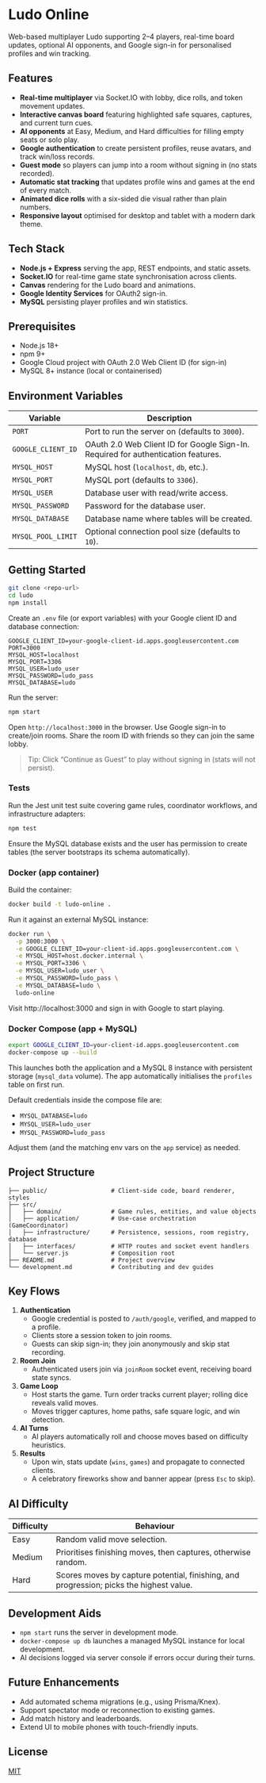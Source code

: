 # Ludo Online

Web-based multiplayer Ludo supporting 2–4 players, real-time board updates, optional AI opponents, and Google sign-in for personalised profiles and win tracking.

## Features

- **Real-time multiplayer** via Socket.IO with lobby, dice rolls, and token movement updates.
- **Interactive canvas board** featuring highlighted safe squares, captures, and current turn cues.
- **AI opponents** at Easy, Medium, and Hard difficulties for filling empty seats or solo play.
- **Google authentication** to create persistent profiles, reuse avatars, and track win/loss records.
- **Guest mode** so players can jump into a room without signing in (no stats recorded).
- **Automatic stat tracking** that updates profile wins and games at the end of every match.
- **Animated dice rolls** with a six-sided die visual rather than plain numbers.
- **Responsive layout** optimised for desktop and tablet with a modern dark theme.

## Tech Stack

- **Node.js + Express** serving the app, REST endpoints, and static assets.
- **Socket.IO** for real-time game state synchronisation across clients.
- **Canvas** rendering for the Ludo board and animations.
- **Google Identity Services** for OAuth2 sign-in.
- **MySQL** persisting player profiles and win statistics.

## Prerequisites

- Node.js 18+
- npm 9+
- Google Cloud project with OAuth 2.0 Web Client ID (for sign-in)
- MySQL 8+ instance (local or containerised)

## Environment Variables

| Variable | Description |
| --- | --- |
| `PORT` | Port to run the server on (defaults to `3000`). |
| `GOOGLE_CLIENT_ID` | OAuth 2.0 Web Client ID for Google Sign-In. Required for authentication features. |
| `MYSQL_HOST` | MySQL host (`localhost`, `db`, etc.). |
| `MYSQL_PORT` | MySQL port (defaults to `3306`). |
| `MYSQL_USER` | Database user with read/write access. |
| `MYSQL_PASSWORD` | Password for the database user. |
| `MYSQL_DATABASE` | Database name where tables will be created. |
| `MYSQL_POOL_LIMIT` | Optional connection pool size (defaults to `10`). |

## Getting Started

```bash
git clone <repo-url>
cd ludo
npm install
```

Create an `.env` file (or export variables) with your Google client ID and database connection:

```env
GOOGLE_CLIENT_ID=your-google-client-id.apps.googleusercontent.com
PORT=3000
MYSQL_HOST=localhost
MYSQL_PORT=3306
MYSQL_USER=ludo_user
MYSQL_PASSWORD=ludo_pass
MYSQL_DATABASE=ludo
```

Run the server:

```bash
npm start
```

Open `http://localhost:3000` in the browser. Use Google sign-in to create/join rooms. Share the room ID with friends so they can join the same lobby.

> Tip: Click “Continue as Guest” to play without signing in (stats will not persist).

### Tests

Run the Jest unit test suite covering game rules, coordinator workflows, and infrastructure adapters:

```bash
npm test
```

Ensure the MySQL database exists and the user has permission to create tables (the server bootstraps its schema automatically).

### Docker (app container)

Build the container:

```bash
docker build -t ludo-online .
```

Run it against an external MySQL instance:

```bash
docker run \
  -p 3000:3000 \
  -e GOOGLE_CLIENT_ID=your-client-id.apps.googleusercontent.com \
  -e MYSQL_HOST=host.docker.internal \
  -e MYSQL_PORT=3306 \
  -e MYSQL_USER=ludo_user \
  -e MYSQL_PASSWORD=ludo_pass \
  -e MYSQL_DATABASE=ludo \
  ludo-online
```

Visit http://localhost:3000 and sign in with Google to start playing.

### Docker Compose (app + MySQL)

```bash
export GOOGLE_CLIENT_ID=your-client-id.apps.googleusercontent.com
docker-compose up --build
```

This launches both the application and a MySQL 8 instance with persistent storage (`mysql_data` volume). The app automatically initialises the `profiles` table on first run.

Default credentials inside the compose file are:

- `MYSQL_DATABASE=ludo`
- `MYSQL_USER=ludo_user`
- `MYSQL_PASSWORD=ludo_pass`

Adjust them (and the matching env vars on the `app` service) as needed.

## Project Structure

```
├── public/                  # Client-side code, board renderer, styles
├── src/
│   ├── domain/              # Game rules, entities, and value objects
│   ├── application/         # Use-case orchestration (GameCoordinator)
│   ├── infrastructure/      # Persistence, sessions, room registry, database
│   ├── interfaces/          # HTTP routes and socket event handlers
│   └── server.js            # Composition root
├── README.md                # Project overview
└── development.md           # Contributing and dev guides
```

## Key Flows

1. **Authentication**
   - Google credential is posted to `/auth/google`, verified, and mapped to a profile.
   - Clients store a session token to join rooms.
   - Guests can skip sign-in; they join anonymously and skip stat recording.
2. **Room Join**
   - Authenticated users join via `joinRoom` socket event, receiving board state syncs.
3. **Game Loop**
   - Host starts the game. Turn order tracks current player; rolling dice reveals valid moves.
   - Moves trigger captures, home paths, safe square logic, and win detection.
4. **AI Turns**
   - AI players automatically roll and choose moves based on difficulty heuristics.
5. **Results**
   - Upon win, stats update (`wins`, `games`) and propagate to connected clients.
   - A celebratory fireworks show and banner appear (press `Esc` to skip).

## AI Difficulty

| Difficulty | Behaviour |
| --- | --- |
| Easy | Random valid move selection. |
| Medium | Prioritises finishing moves, then captures, otherwise random. |
| Hard | Scores moves by capture potential, finishing, and progression; picks the highest value. |

## Development Aids

- `npm start` runs the server in development mode.
- `docker-compose up db` launches a managed MySQL instance for local development.
- AI decisions logged via server console if errors occur during their turns.

## Future Enhancements

- Add automated schema migrations (e.g., using Prisma/Knex).
- Support spectator mode or reconnection to existing games.
- Add match history and leaderboards.
- Extend UI to mobile phones with touch-friendly inputs.

## License

[MIT](./LICENSE)
